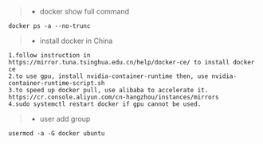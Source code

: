 > * docker show full command
```docker
docker ps -a --no-trunc
```
> * install docker in China
```docker
1.follow instruction in https://mirror.tuna.tsinghua.edu.cn/help/docker-ce/ to install docker ce
2.to use gpu, install nvidia-container-runtime then, use nvidia-container-runtime-script.sh
3.to speed up docker pull, use alibaba to accelerate it. https://cr.console.aliyun.com/cn-hangzhou/instances/mirrors
4.sudo systemctl restart docker if gpu cannot be used.
```
> * user add group
```docker
usermod -a -G docker ubuntu
```
